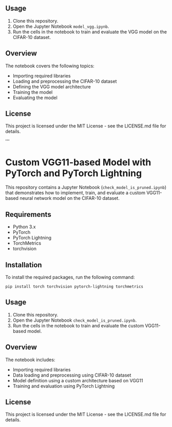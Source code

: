 ## Usage

1. Clone this repository.
2. Open the Jupyter Notebook `model_vgg.ipynb`.
3. Run the cells in the notebook to train and evaluate the VGG model on the CIFAR-10 dataset.

## Overview

The notebook covers the following topics:

- Importing required libraries
- Loading and preprocessing the CIFAR-10 dataset
- Defining the VGG model architecture
- Training the model
- Evaluating the model

## License

This project is licensed under the MIT License - see the LICENSE.md file for details.

'''

# Custom VGG11-based Model with PyTorch and PyTorch Lightning

This repository contains a Jupyter Notebook (`check_model_is_pruned.ipynb`) that demonstrates how to implement, train, and evaluate a custom VGG11-based neural network model on the CIFAR-10 dataset.

## Requirements

- Python 3.x
- PyTorch
- PyTorch Lightning
- TorchMetrics
- torchvision

## Installation

To install the required packages, run the following command:

```
pip install torch torchvision pytorch-lightning torchmetrics
```

## Usage

1. Clone this repository.
2. Open the Jupyter Notebook `check_model_is_pruned.ipynb`.
3. Run the cells in the notebook to train and evaluate the custom VGG11-based model.

## Overview

The notebook includes:

- Importing required libraries
- Data loading and preprocessing using CIFAR-10 dataset
- Model definition using a custom architecture based on VGG11
- Training and evaluation using PyTorch Lightning

## License

This project is licensed under the MIT License - see the LICENSE.md file for details.

